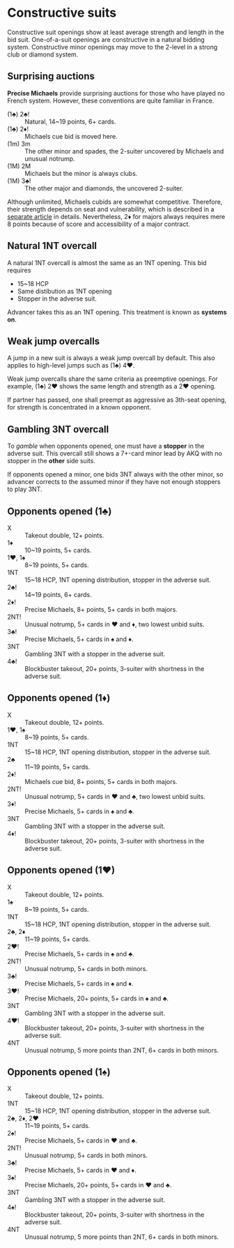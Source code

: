 Constructive suits
==================
Constructive suit openings show at least average strength and length in the
bid suit.  One-of-a-suit openings are constructive in a natural bidding system.
Constructive minor openings may move to the 2-level in a strong club or diamond
system.

Surprising auctions
-------------------
**Precise Michaels** provide surprising auctions for those who have played no
French system.  However, these conventions are quite familiar in France.

<dl>
  <dt>(1♣) 2♣!</dt>
  <dd>Natural, 14~19 points, 6+ cards.</dd>

  <dt>(1♣) 2♦!</dt>
  <dd>Michaels cue bid is moved here.</dd>

  <dt>(1m) 3m</dt>
  <dd>The other minor and spades, the 2-suiter uncovered by Michaels and unusual notrump.</dd>

  <dt>(1M) 2M</dt>
  <dd>Michaels but the minor is always clubs.</dd>

  <dt>(1M) 3♣!</dt>
  <dd>The other major and diamonds, the uncovered 2-suiter.</dd>
</dl>

Although unlimited, Michaels cubids are somewhat competitive.  Therefore, their
strength depends on seat and vulnerability, which is described in a [separate
article][michaels] in details.  Nevertheless, 2♦ for majors always requires
mere 8 points because of score and accessibility of a major contract.

[michaels]: precise-michaels/README.md

Natural 1NT overcall
--------------------
A natural 1NT overcall is almost the same as an 1NT opening.  This bid requires

* 15~18 HCP
* Same distibution as 1NT opening
* Stopper in the adverse suit.

Advancer takes this as an 1NT opening.  This treatment is known as **systems
on**.

Weak jump overcalls
-------------------
A jump in a new suit is always a weak jump overcall by default.  This also
applies to high-level jumps such as (1♣) 4♥.

Weak jump overcalls share the same criteria as preemptive openings.  For
example, (1♣) 2♥ shows the same length and strength as a 2♥ opening.

If partner has passed, one shall preempt as aggressive as 3th-seat opening, for
strength is concentrated in a known opponent.

Gambling 3NT overcall
---------------------
To *gamble* when opponents opened, one must have a **stopper** in the adverse
suit.  This overcall still shows a 7+-card minor lead by AKQ with no stopper in
the **other** side suits.

If opponents opened a minor, one bids 3NT always with the other minor, so
advancer corrects to the assumed minor if they have not enough stoppers to
play 3NT.

Opponents opened (1♣)
---------------------
<dl>
  <dt>X</dt>
  <dd>Takeout double, 12+ points.</dd>

  <dt>1♦</dt>
  <dd>10~19 points, 5+ cards.</dd>

  <dt>1♥, 1♠</dt>
  <dd>8~19 points, 5+ cards.</dd>

  <dt>1NT</dt>
  <dd>15~18 HCP, 1NT opening distribution, stopper in the adverse suit.</dd>

  <dt>2♣!</dt>
  <dd>14~19 points, 6+ cards.</dd>

  <dt>2♦!</dt>
  <dd>Precise Michaels, 8+ points, 5+ cards in both majors.</dd>

  <dt>2NT!</dt>
  <dd>Unusual notrump, 5+ cards in ♥ and ♦, two lowest unbid suits.</dd>

  <dt>3♣!</dt>
  <dd>Precise Michaels, 5+ cards in ♠ and ♦.</dd>

  <dt>3NT</dt>
  <dd>Gambling 3NT with a stopper in the adverse suit.</dd>

  <dt>4♣!</dt>
  <dd>Blockbuster takeout, 20+ points, 3-suiter with shortness in the adverse suit.</dd>
</dl>

Opponents opened (1♦)
---------------------
<dl>
  <dt>X</dt>
  <dd>Takeout double, 12+ points.</dd>

  <dt>1♥, 1♠</dt>
  <dd>8~19 points, 5+ cards.</dd>

  <dt>1NT</dt>
  <dd>15~18 HCP, 1NT opening distribution, stopper in the adverse suit.</dd>

  <dt>2♣</dt>
  <dd>11~19 points, 5+ cards.</dd>

  <dt>2♦!</dt>
  <dd>Michaels cue bid, 8+ points, 5+ cards in both majors.</dd>

  <dt>2NT!</dt>
  <dd>Unusual notrump, 5+ cards in ♥ and ♣, two lowest unbid suits.</dd>

  <dt>3♦!</dt>
  <dd>Precise Michaels, 5+ cards in ♠ and ♣.</dd>

  <dt>3NT</dt>
  <dd>Gambling 3NT with a stopper in the adverse suit.</dd>

  <dt>4♦!</dt>
  <dd>Blockbuster takeout, 20+ points, 3-suiter with shortness in the adverse suit.</dd>
</dl>

Opponents opened (1♥)
---------------------
<dl>
  <dt>X</dt>
  <dd>Takeout double, 12+ points.</dd>

  <dt>1♠</dt>
  <dd>8~19 points, 5+ cards.</dd>

  <dt>1NT</dt>
  <dd>15~18 HCP, 1NT opening distribution, stopper in the adverse suit.</dd>

  <dt>2♣, 2♦</dt>
  <dd>11~19 points, 5+ cards.</dd>

  <dt>2♥!</dt>
  <dd>Precise Michaels, 5+ cards in ♠ and ♣.</dd>

  <dt>2NT!</dt>
  <dd>Unusual notrump, 5+ cards in both minors.</dd>

  <dt>3♣!</dt>
  <dd>Precise Michaels, 5+ cards in ♠ and ♦.</dd>

  <dt>3♥!</dt>
  <dd>Precise Michaels, 20+ points, 5+ cards in ♠ and ♣.</dd>

  <dt>3NT</dt>
  <dd>Gambling 3NT with a stopper in the adverse suit.</dd>

  <dt>4♥!</dt>
  <dd>Blockbuster takeout, 20+ points, 3-suiter with shortness in the adverse suit.</dd>

  <dt>4NT</dt>
  <dd>Unusual notrump, 5 more points than 2NT, 6+ cards in both minors.</dd>
</dl>

Opponents opened (1♠)
---------------------
<dl>
  <dt>X</dt>
  <dd>Takeout double, 12+ points.</dd>

  <dt>1NT</dt>
  <dd>15~18 HCP, 1NT opening distribution, stopper in the adverse suit.</dd>

  <dt>2♣, 2♦, 2♥</dt>
  <dd>11~19 points, 5+ cards.</dd>

  <dt>2♠!</dt>
  <dd>Precise Michaels, 5+ cards in ♥ and ♣.</dd>

  <dt>2NT!</dt>
  <dd>Unusual notrump, 5+ cards in both minors.</dd>

  <dt>3♣!</dt>
  <dd>Precise Michaels, 5+ cards in ♥ and ♦.</dd>

  <dt>3♠!</dt>
  <dd>Precise Michaels, 20+ points, 5+ cards in ♥ and ♣.</dd>

  <dt>3NT</dt>
  <dd>Gambling 3NT with a stopper in the adverse suit.</dd>

  <dt>4♠!</dt>
  <dd>Blockbuster takeout, 20+ points, 3-suiter with shortness in the adverse suit.</dd>

  <dt>4NT</dt>
  <dd>Unusual notrump, 5 more points than 2NT, 6+ cards in both minors.</dd>
</dl>
